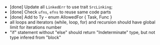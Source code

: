 - [done] Update all `LinkedErr` to use trait `SrcLinking`;
- [done] Check `ufns`, `efns` to reuse same code parts
- [done] Add to Ty - enum AllowedFor { Task, Func }
- all loops and iterators (while, loop, for) and recursion should have global limit for iterations number
- "if" statement without "else" should return "Indeterminate" type, but not type infered from "block"